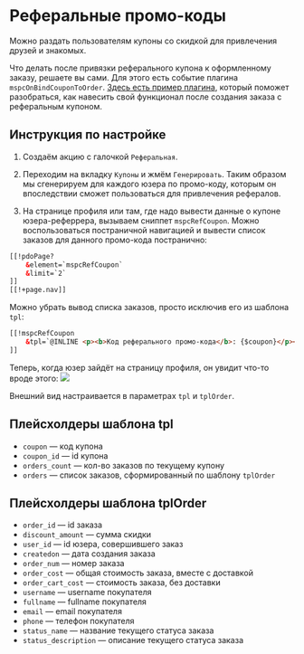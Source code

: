 # Реферальные промо-коды

Можно раздать пользователям купоны со скидкой для привлечения друзей и знакомых.

Что делать после привязки реферального купона к оформленному заказу, решаете вы сами. Для этого есть событие плагина `mspcOnBindCouponToOrder`. [Здесь есть пример плагина][1], который поможет разобраться, как навесить свой функционал после создания заказа с реферальным купоном.

## Инструкция по настройке

1. Создаём акцию с галочкой `Реферальная`.

2. Переходим на вкладку `Купоны` и жмём `Генерировать`. Таким образом мы сгенерируем для каждого юзера по промо-коду, которым он впоследствии сможет пользоваться для привлечения рефералов.

3. На странице профиля или там, где надо вывести данные о купоне юзера-реферрера, вызываем сниппет `mspcRefCoupon`. Можно воспользоваться постраничной навигацией и вывести список заказов для данного промо-кода постранично:

```html
[[!pdoPage?
    &element=`mspcRefCoupon`
    &limit=`2`
]]
[[!+page.nav]]
```

Можно убрать вывод списка заказов, просто исключив его из шаблона `tpl`:

```html
[[!mspcRefCoupon
    &tpl=`@INLINE <p><b>Код реферального промо-кода</b>: {$coupon}</p><p><b>Количество применений</b>: {$orders_count}</p>`
]]
```

Теперь, когда юзер зайдёт на страницу профиля, он увидит что-то вроде этого:
[![](https://modx.pro/assets/images/tickets/8679/29bb0e01740286c0e37904d37ff37c0f080a3144.png)](https://modx.pro/assets/images/tickets/8679/29bb0e01740286c0e37904d37ff37c0f080a3144.png)

Внешний вид настраивается в параметрах `tpl` и `tplOrder`.

## Плейсхолдеры шаблона tpl

* `coupon` — код купона
* `coupon_id` — id купона
* `orders_count` — кол-во заказов по текущему купону
* `orders` — список заказов, сформированный по шаблону `tplOrder`

## Плейсхолдеры шаблона tplOrder

* `order_id` — id заказа
* `discount_amount` — сумма скидки
* `user_id` — id юзера, совершившего заказ
* `createdon` — дата создания заказа
* `order_num` — номер заказа
* `order_cost` — общая стоимость заказа, вместе с доставкой
* `order_cart_cost` — стоимость заказа, без доставки
* `username` — username покупателя
* `fullname` — fullname покупателя
* `email` — email покупателя
* `phone` — телефон покупателя
* `status_name` — название текущего статуса заказа
* `status_description` — описание текущего статуса заказа

[1]: /components/02_miniShop2/05_Другие_дополнения/03_msPromoCode/10_События_плагинов/180_mspcOnBindCouponToOrder.md
